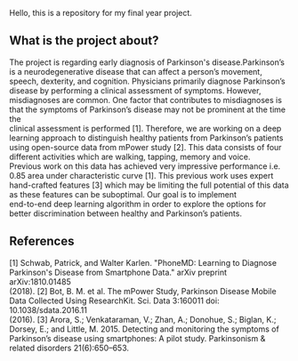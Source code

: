 Hello, this is a repository for my final year project.

## What is the project about?
The project is regarding early diagnosis of Parkinson's disease.Parkinson’s is a neurodegenerative disease that can affect a person’s  movement, 
speech, dexterity, and cognition. Physicians primarily diagnose Parkinson’s disease by performing a clinical assessment of symptoms.  However,  
misdiagnoses are common. One factor that contributes to misdiagnoses is that the symptoms of Parkinson’s disease may not be prominent at the  time the  
clinical assessment is performed [1]. Therefore, we are working on a deep learning approach to distinguish healthy patients from Parkinson’s  patients 
using open-source data from mPower study [2]. This data consists of four different activities which are walking, tapping, memory and voice.  
Previous work on this data has achieved very impressive performance i.e. 0.85 area under characteristic curve [1]. This previous work uses expert  
hand-crafted features [3] which may be limiting the full potential of this data as these features can be suboptimal. Our goal is to implement  
end-to-end deep learning algorithm in order to explore the options for better discrimination between healthy and Parkinson’s patients.



## References
[1] Schwab, Patrick, and Walter Karlen. "PhoneMD: Learning to Diagnose Parkinson's Disease from Smartphone Data." arXiv preprint arXiv:1810.01485  
(2018).
[2]  Bot, B. M. et al. The mPower Study, Parkinson Disease Mobile Data Collected Using ResearchKit. Sci. Data 3:160011 doi: 10.1038/sdata.2016.11  
(2016).
[3] Arora, S.; Venkataraman, V.; Zhan, A.; Donohue, S.; Biglan, K.; Dorsey, E.; and Little, M. 2015. Detecting and monitoring the symptoms of  
Parkinson’s disease using  smartphones: A pilot study. Parkinsonism & related disorders 21(6):650–653.

